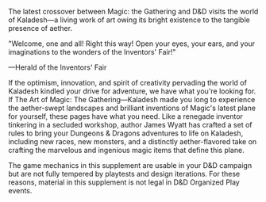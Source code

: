 The latest crossover between Magic: the Gathering and D&D visits the world of Kaladesh—a living work of art owing its bright existence to the tangible presence of aether.

"Welcome, one and all! Right this way! Open your eyes, your ears, and your imaginations to the wonders of the Inventors' Fair!"

—Herald of the Inventors' Fair

If the optimism, innovation, and spirit of creativity pervading the world of Kaladesh kindled your drive for adventure, we have what you're looking for. If The Art of Magic: The Gathering—Kaladesh made you long to experience the aether-swept landscapes and brilliant inventions of Magic's latest plane for yourself, these pages have what you need. Like a renegade inventor tinkering in a secluded workshop, author James Wyatt has crafted a set of rules to bring your Dungeons & Dragons adventures to life on Kaladesh, including new races, new monsters, and a distinctly aether-flavored take on crafting the marvelous and ingenious magic items that define this plane.

The game mechanics in this supplement are usable in your D&D campaign but are not fully tempered by playtests and design iterations. For these reasons, material in this supplement is not legal in D&D Organized Play events.